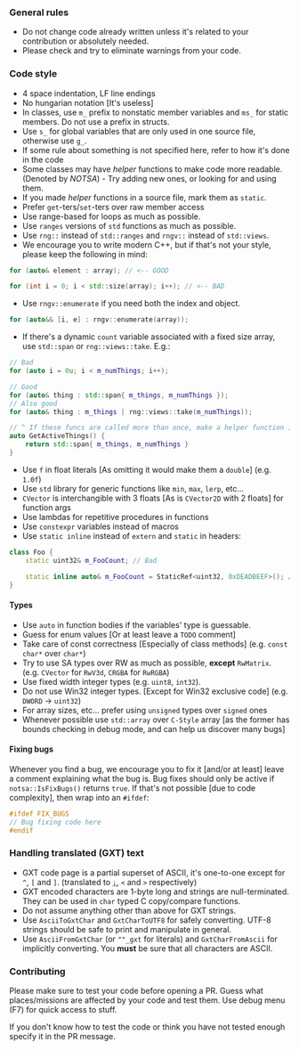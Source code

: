 ### General rules

* Do not change code already written unless it's related to your contribution or absolutely needed.
* Please check and try to eliminate warnings from your code.

### Code style
* 4 space indentation, LF line endings
* No hungarian notation [It's useless]
* In classes, use `m_` prefix to nonstatic member variables and `ms_` for static members. Do not use a prefix in structs.
* Use `s_` for global variables that are only used in one source file, otherwise use `g_`.
* If some rule about something is not specified here, refer to how it's done in the code
* Some classes may have *helper* functions to make code more readable. (Denoted by *NOTSA*) - Try adding new ones, or looking for and using them.
* If you made *helper* functions in a source file, mark them as `static`.
* Prefer `get`-ters/`set`-ters over raw member access
* Use range-based for loops as much as possible.
* Use `ranges` versions of `std` functions as much as possible.
* Use `rng::` instead of `std::ranges` and `rngv::` instead of `std::views`.
* We encourage you to write modern C++, but if that's not your style, please keep the following in mind:
```cpp
for (auto& element : array); // <-- GOOD

for (int i = 0; i < std::size(array); i++); // <-- BAD
```
* Use `rngv::enumerate` if you need both the index and object.
```cpp
for (auto&& [i, e] : rngv::enumerate(array));
```
* If there's a dynamic `count` variable associated with a fixed size array, use `std::span` or `rng::views::take`. E.g.:
```cpp
// Bad
for (auto i = 0u; i < m_numThings; i++);

// Good
for (auto& thing : std::span{ m_things, m_numThings });
// Also good
for (auto& thing : m_things | rng::views::take(m_numThings));

// ^ If these funcs are called more than once, make a helper function in the header. Like below:
auto GetActiveThings() {
    return std::span{ m_things, m_numThings }
}
```
* Use `f` in float literals [As omitting it would make them a `double`] (e.g. `1.0f`)
* Use `std` library for generic functions like `min`, `max`, `lerp`, etc...
* `CVector` is interchangible with 3 floats [As is `CVector2D` with 2 floats] for function args
* Use lambdas for repetitive procedures in functions
* Use `constexpr` variables instead of macros
* Use `static inline` instead of `extern` and `static` in headers:
```cpp
class Foo {
    static uint32& m_FooCount; // Bad

    static inline auto& m_FooCount = StaticRef<uint32, 0xDEADBEEF>(); // Good
}
```

#### Types
* Use `auto` in function bodies if the variables' type is guessable.
* Guess for enum values [Or at least leave a `TODO` comment]
* Take care of const correctness [Especially of class methods] (e.g. `const char*` over `char*`)
* Try to use SA types over RW as much as possible, **except** `RwMatrix`. (e.g. `CVector` for `RwV3d`, `CRGBA` for `RwRGBA`)
* Use fixed width integer types (e.g. `uint8`, `int32`).
* Do not use Win32 integer types. [Except for Win32 exclusive code] (e.g. `DWORD` -> `uint32`)
* For array sizes, etc... prefer using `unsigned` types over `signed` ones
* Whenever possible use `std::array` over `C-Style` array [as the former has bounds checking in debug mode, and can help us discover many bugs]

#### Fixing bugs
Whenever you find a bug, we encourage you to fix it [and/or at least] leave a comment explaining what the bug is.
Bug fixes should only be active if `notsa::IsFixBugs()` returns `true`.
If that's not possible [due to code complexity], then wrap into an `#ifdef`:
```c
#ifdef FIX_BUGS
// Bug fixing code here
#endif
```

### Handling translated (GXT) text
* GXT code page is a partial superset of ASCII, it's one-to-one except for `^`, `[` and `]`. (translated to [`¡`](https://en.wikipedia.org/wiki/Inverted_question_and_exclamation_marks), `<` and `>` respectively)
* GXT encoded characters are 1-byte long and strings are null-terminated. They can be used in `char` typed C copy/compare functions.
* Do not assume anything other than above for GXT strings.
* Use `AsciiToGxtChar` and `GxtCharToUTF8` for safely converting. UTF-8 strings should be safe to print and manipulate in general.
* Use `AsciiFromGxtChar` (or `""_gxt` for literals) and `GxtCharFromAscii` for implicitly converting. You **must** be sure that all characters are ASCII.

### Contributing
Please make sure to test your code before opening a PR. Guess what places/missions are affected by your code and test them. Use debug menu (F7) for quick access to stuff.

If you don't know how to test the code or think you have not tested enough specify it in the PR message.
